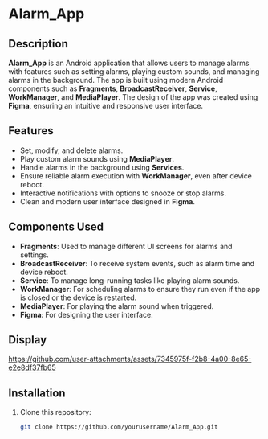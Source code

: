 # Alarm_App

## Description

**Alarm_App** is an Android application that allows users to manage alarms with features such as setting alarms, playing custom sounds, and managing alarms in the background. The app is built using modern Android components such as **Fragments**, **BroadcastReceiver**, **Service**, **WorkManager**, and **MediaPlayer**. The design of the app was created using **Figma**, ensuring an intuitive and responsive user interface.

## Features

- Set, modify, and delete alarms.
- Play custom alarm sounds using **MediaPlayer**.
- Handle alarms in the background using **Services**.
- Ensure reliable alarm execution with **WorkManager**, even after device reboot.
- Interactive notifications with options to snooze or stop alarms.
- Clean and modern user interface designed in **Figma**.

## Components Used

- **Fragments**: Used to manage different UI screens for alarms and settings.
- **BroadcastReceiver**: To receive system events, such as alarm time and device reboot.
- **Service**: To manage long-running tasks like playing alarm sounds.
- **WorkManager**: For scheduling alarms to ensure they run even if the app is closed or the device is restarted.
- **MediaPlayer**: For playing the alarm sound when triggered.
- **Figma**: For designing the user interface.

## Display




https://github.com/user-attachments/assets/7345975f-f2b8-4a00-8e65-e2e8df37fb65




## Installation

1. Clone this repository:
   ```bash
   git clone https://github.com/yourusername/Alarm_App.git

